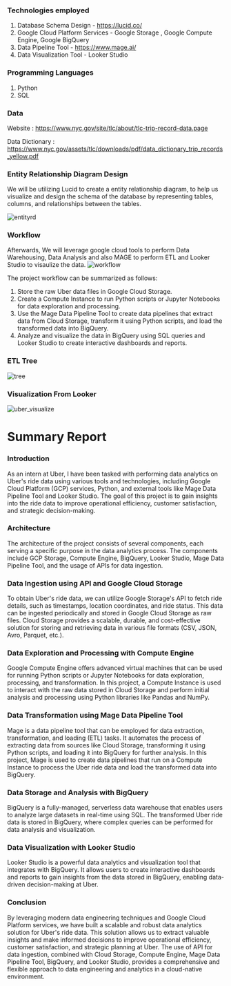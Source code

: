 ### Technologies employed
1. Database Schema Design - https://lucid.co/
2. Google Cloud Platform Services - Google Storage , Google Compute Engine, Google BigQuery
3. Data Pipeline Tool - https://www.mage.ai/
4. Data Visualization Tool - Looker Studio

### Programming Languages
1. Python
2. SQL

### Data
Website : https://www.nyc.gov/site/tlc/about/tlc-trip-record-data.page

Data Dictionary : https://www.nyc.gov/assets/tlc/downloads/pdf/data_dictionary_trip_records_yellow.pdf

### Entity Relationship Diagram Design
We will be utilizing Lucid to create a entity relationship diagram, to help us visualize and design the schema
of the database by representing tables, columns, and relationships between the tables.

![entityrd](https://user-images.githubusercontent.com/130780065/236612655-99720e51-6ae7-4da9-803b-3feb343ae9d8.JPG)


### Workflow
Afterwards, We will leverage google cloud tools to perform Data Warehousing, Data Analysis and also MAGE to perform ETL and Looker Studio to visaulize the data.
![workflow](https://user-images.githubusercontent.com/130780065/236613410-ba92d508-a4f3-4fc6-9d1d-5d576b492dfd.JPG)

The project workflow can be summarized as follows:
1. Store the raw Uber data files in Google Cloud Storage.
2. Create a Compute Instance to run Python scripts or Jupyter Notebooks for data exploration and processing.
3. Use the Mage Data Pipeline Tool to create data pipelines that extract data from Cloud Storage, transform it using Python scripts, and load the transformed data into BigQuery.
4. Analyze and visualize the data in BigQuery using SQL queries and Looker Studio to create interactive dashboards and reports.

### ETL Tree

![tree](https://user-images.githubusercontent.com/130780065/236613438-e0ddabf7-437e-489a-9128-7c9cb296a7cf.JPG)

### Visualization From Looker
![uber_visualize](https://user-images.githubusercontent.com/130780065/236613454-b5807de4-883d-4903-a2f8-6065a6eba8a4.JPG)

# Summary Report
### Introduction
As an intern at Uber, I have been tasked with performing data analytics on Uber's ride data using various tools and technologies, including Google Cloud Platform (GCP) services, Python, and external tools like Mage Data Pipeline Tool and Looker Studio. The goal of this project is to gain insights into the ride data to improve operational efficiency, customer satisfaction, and strategic decision-making.

### Architecture
The architecture of the project consists of several components, each serving a specific purpose in the data analytics process. The components include GCP Storage, Compute Engine, BigQuery, Looker Studio, Mage Data Pipeline Tool, and the usage of APIs for data ingestion.

### Data Ingestion using API and Google Cloud Storage
To obtain Uber's ride data, we can utilize Google Storage's API to fetch ride details, such as timestamps, location coordinates, and ride status. This data can be ingested periodically and stored in Google Cloud Storage as raw files. Cloud Storage provides a scalable, durable, and cost-effective solution for storing and retrieving data in various file formats (CSV, JSON, Avro, Parquet, etc.).

### Data Exploration and Processing with Compute Engine
Google Compute Engine offers advanced virtual machines that can be used for running Python scripts or Jupyter Notebooks for data exploration, processing, and transformation. In this project, a Compute Instance is used to interact with the raw data stored in Cloud Storage and perform initial analysis and processing using Python libraries like Pandas and NumPy.

### Data Transformation using Mage Data Pipeline Tool
Mage is a data pipeline tool that can be employed for data extraction, transformation, and loading (ETL) tasks. It automates the process of extracting data from sources like Cloud Storage, transforming it using Python scripts, and loading it into BigQuery for further analysis. In this project, Mage is used to create data pipelines that run on a Compute Instance to process the Uber ride data and load the transformed data into BigQuery.

### Data Storage and Analysis with BigQuery
BigQuery is a fully-managed, serverless data warehouse that enables users to analyze large datasets in real-time using SQL. The transformed Uber ride data is stored in BigQuery, where complex queries can be performed for data analysis and visualization.

### Data Visualization with Looker Studio
Looker Studio is a powerful data analytics and visualization tool that integrates with BigQuery. It allows users to create interactive dashboards and reports to gain insights from the data stored in BigQuery, enabling data-driven decision-making at Uber.

### Conclusion
By leveraging modern data engineering techniques and Google Cloud Platform services, we have built a scalable and robust data analytics solution for Uber's ride data. This solution allows us to extract valuable insights and make informed decisions to improve operational efficiency, customer satisfaction, and strategic planning at Uber. The use of API for data ingestion, combined with Cloud Storage, Compute Engine, Mage Data Pipeline Tool, BigQuery, and Looker Studio, provides a comprehensive and flexible approach to data engineering and analytics in a cloud-native environment.
